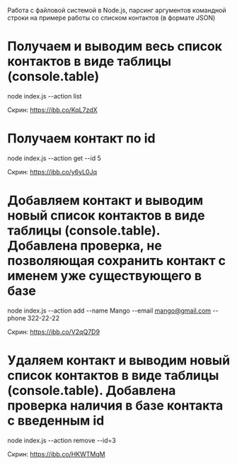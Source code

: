 Работа с файловой системой в Node.js, парсинг аргументов командной строки на примере работы со списком контактов (в формате JSON)

# Получаем и выводим весь список контактов в виде таблицы (console.table)

node index.js --action list

Скрин: https://ibb.co/KqL7zdX

# Получаем контакт по id

node index.js --action get --id 5

Скрин: https://ibb.co/y6yL0Jq

# Добавляем контакт и выводим новый список контактов в виде таблицы (console.table). Добавлена проверка, не позволяющая сохранить контакт с именем уже существующего в базе

node index.js --action add --name Mango --email mango@gmail.com --phone 322-22-22

Скрин: https://ibb.co/V2qQ7D9

# Удаляем контакт и выводим новый список контактов в виде таблицы (console.table). Добавлена проверка наличия в базе контакта с введенным id

node index.js --action remove --id=3

Скрин: https://ibb.co/HKWTMqM
